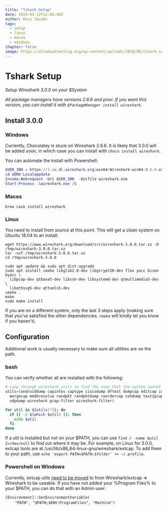 ```yaml
---
title: "Tshark Setup"
date: 2019-03-12T12:44:45Z
author: Ross Jacobs
tags:
  - setup
  - linux
  - macos
  - windows
chapter: false
image: https://allabouttesting.org/wp-content/uploads/2018/06/tshark-count.jpg
---
```


# Tshark Setup

_Setup Wireshark 3.0.0 on your $System_

_All package managers have versions 2.6.6 and prior. If you want this version,
you can install it with `$PackageManager install wireshark`._

## Install 3.0.0

### Windows

Currently, Chocolatey is stuck on Wireshark 2.6.6. It is likely that 3.0.0 will
be added soon, in which case you can install with `choco install wireshark`.

You can automate the install with Powershell:

```powershell
$VER_300 = https://1.eu.dl.wireshark.org/win64/Wireshark-win64-3.0.0.exe
cd $ENV:Localappdata
Invoke-Webrequest -Uri $VER_300  -Outfile wireshark.exe
Start-Process .\wireshark.exe /S
```

### Macos

`brew cask install wireshark`

### Linux

You need to install from source at this point. This will get a clean system on Ubuntu
18.04 to an install:

```
wget https://www.wireshark.org/download/src/wireshark-3.0.0.tar.xz -O /tmp/wireshark-3.0.0.tar.xz
tar -xvf /tmp/wireshark-3.0.0.tar.xz
cd /tmp/wireshark-3.0.0

sudo apt update && sudo apt dist-upgrade
sudo apt install cmake libglib2.0-dev libgcrypt20-dev flex yacc bison byacc \
  libpcap-dev qtbase5-dev libssh-dev libsystemd-dev qtmultimedia5-dev \
  libqt5svg5-dev qttools5-dev
cmake .
make 
sudo make install
```

If you are on a different system, only the last 3 steps apply (making sure that
you've satisfied the other dependencies. `cmake` will kindly let you know if you
haven't).

## Configuration

Additional work is usually necessary to make sure all utilities are on the path.

### bash

You can verify whether all are installed with the following:

```bash
# Loop through wireshark utils to find the ones that the system cannot
utils=(androiddump capinfos captype ciscodump dftest dumpcap editcap idl2wrs
  mergecap mmdbresolve randpkt randpktdump reordercap sshdump text2pcap tshark
  udpdump wireshark pcap-filter wireshark-filter)

for util in ${utils[*]}; do
  if [[ -z $(which $util) ]]; then 
    echo $util
  fi
done
```

If a util is installed but not on your $PATH, you can use `find / -name $util 2>/dev/null` 
to find out where it may be. For example, on Linux for 3.0.0, extcap tools are
at /usr/lib/x86_64-linux-gnu/wireshark/extcap. To add them to your path, use
`echo 'export PATH=$PATH:$folder' >> ~/.profile`.

### Powershell on Windows

Currently, extcap utils [need to be
moved](https://www.wireshark.org/lists/wireshark-dev/201608/msg00161.html) to from Wireshark/extcap => Wireshark
to be useable. If you have not added your %Program Files% to your $PATH, you can
do that with an Admin user: 

`[Environment]::SetEnvironmentVariable(`  
&nbsp;&nbsp;&nbsp;&nbsp;&nbsp;&nbsp;&nbsp;&nbsp;`"PATH", "$PATH;$ENV:ProgramFiles", "Machine")`

